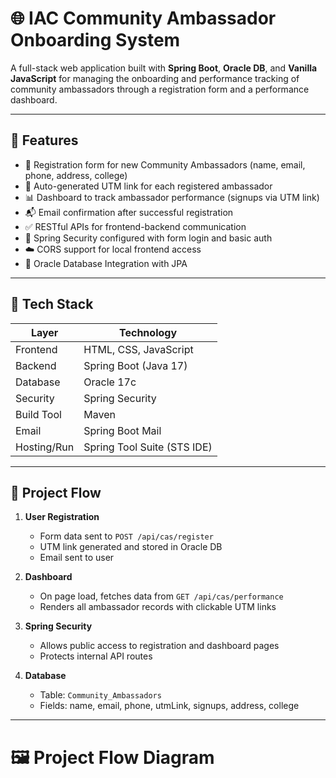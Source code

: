 # 🌐 IAC Community Ambassador Onboarding System

A full-stack web application built with **Spring Boot**, **Oracle DB**, and **Vanilla JavaScript** for managing the onboarding and performance tracking of community ambassadors through a registration form and a performance dashboard.

---

## 📌 Features

- 📝 Registration form for new Community Ambassadors (name, email, phone, address, college)
- 🔗 Auto-generated UTM link for each registered ambassador
- 📊 Dashboard to track ambassador performance (signups via UTM link)
- 📬 Email confirmation after successful registration
- ✅ RESTful APIs for frontend-backend communication
- 🔐 Spring Security configured with form login and basic auth
- ☁️ CORS support for local frontend access
- 📁 Oracle Database Integration with JPA

---

## 📂 Tech Stack

| Layer        | Technology                   |
|--------------|------------------------------|
| Frontend     | HTML, CSS, JavaScript        |
| Backend      | Spring Boot (Java 17)        |
| Database     | Oracle 17c                   |
| Security     | Spring Security              |
| Build Tool   | Maven                        |
| Email        | Spring Boot Mail             |
| Hosting/Run  | Spring Tool Suite (STS IDE)  |

---

## 🚀 Project Flow

1. **User Registration**
   - Form data sent to `POST /api/cas/register`
   - UTM link generated and stored in Oracle DB
   - Email sent to user

2. **Dashboard**
   - On page load, fetches data from `GET /api/cas/performance`
   - Renders all ambassador records with clickable UTM links

3. **Spring Security**
   - Allows public access to registration and dashboard pages
   - Protects internal API routes

4. **Database**
   - Table: `Community_Ambassadors`
   - Fields: name, email, phone, utmLink, signups, address, college

---

# 🖼️ Project Flow Diagram


